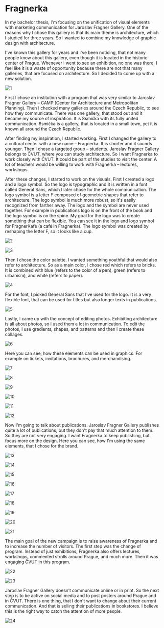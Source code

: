 # Fragnerka

In my bachelor thesis, I'm focusing on the unification of visual elements with marketing communication for Jaroslav Fragner Gallery. One of the reasons why I chose this gallery is that its main theme is architecture, which I studied for three years. So I wanted to combine my knowledge of graphic design with architecture.

I've known this gallery for years and I've been noticing, that not many people know about this gallery, even though it is located in the historic center of Prague. Whenever I went to see an exhibition, no one was there. I feel like it is a waste of opportunity because there are not that many galleries, that are focused on architecture. So I decided to come up with a new solution.

![1](14_01.jpg)

First I chose an institution with a program that was very similar to Jaroslav Fragner Gallery – CAMP (Center for Architecture and Metropolitan Planning). Then I checked many galleries around the Czech Republic, to see how they communicate. There was one gallery, that stood out and it became my source of inspiration. It is 8smička with its fully united communication. 8smička is a gallery, that is located in a small town, yet it is known all around the Czech Republic.

After finding my inspiration, I started working. First I changed the gallery to a cultural center with a new name – Fragnerka. It is shorter and it sounds younger. Then I chose a targeted group – students. Jaroslav Fragner Gallery belongs to ČVUT, where you can study architecture. So I want Fragnerka to work closely with ČVUT. It could be part of the studies to visit the center. A lot of teachers would be willing to work with Fragnerka – lectures, workshops. 

After these changes, I started to work on the visuals. First I created a logo and a logo symbol. So the logo is typographic and it is written in a font called General Sans, which I later chose for the whole communication. The logo symbol is a letter F composed of geometric shapes that refer to architecture. The logo symbol is much more robust, so it's easily recognized from farther away. The logo and the symbol are never used together. For example in publications logo is on the front of the book and the logo symbol is on the spine. My goal for the logo was to create something that can be flexible. You can see it in the logo and logo symbol for FragnerKafé (a café in Fragnerka). The logo symbol was created by reshaping the letter F, so it looks like a cup.

![2](Logo,logo_symbol_Fragnerka.png)

![3](Logo,logo_symbol_FragnerKafe.png)

Then I chose the color palette. I wanted something youthful that would also refer to architecture. So as a main color, I chose red which refers to bricks. It is combined with blue (refers to the color of a pen), green (refers to urbanism), and white (refers to paper).

![4](palette.png)

For the font, I picked General Sans that I've used for the logo. It is a very flexible font, that can be used for titles but also longer texts in publications.

![5](font.png)

Lastly, I came up with the concept of editing photos. Exhibiting architecture is all about photos, so I used them a lot in communication. To edit the photos, I use gradients, shapes, and patterns and then I create these collages.

![6](photo_edit.png)

Here you can see,  how these elements can be used in graphics. For example on tickets, invitations, brochures, and merchandising.

![7](Vstupenky.png)

![8](Pozvanky.png)

![9](Brozura.png)

![10](Mikina_Fragnerka.png)

![11](Latkova_taska_Fragnerka.png)

![12](Ponozky_Fragnerka.png)

Now I'm going to talk about publications. Jaroslav Fragner Gallery publishes quite a lot of publications, but they don't pay that much attention to them. So they are not very engaging. I want Fragnerka to keep publishing, but focus more on the design. Here you can see, how I'm using the same elements, that I chose for the brand.

![13](Obalka_knihy_1.png)

![14](Obalka_knihy_2.png)

![15](Obalka_knihy_3.png)

![16](Obalka_knihy_4.png)

![17](Cela_obalka_knihy_1.png)

![18](Cela_obalka_knihy_2.png)

![19](Cela_obalka_knihy_3.png)

![20](Cela_obalka_knihy_4.png)

![21](layout.png)

The main goal of the new campaign is to raise awareness of Fragnerka and to increase the number of visitors. The first step was the change of program. Instead of just exhibitions, Fragnerka also offers lectures, workshops, commented strolls around Prague, and much more. Then it was engaging ČVUT in this program.

![22](Plakaty_Fragnerka_mensi.png)

![23](Plakat_Fragnerka.png)

Jaroslav Fragner Gallery doesn't communicate online or in print. So the next step is to be active on social media and to post posters around Prague and in ČVUT. There is one thing, that I don't want to change about their current communication. And that is selling their publications in bookstores. I believe this is the right way to catch the attention of more people.

![24](Instagramovy_profil_Fragnerky.png)
